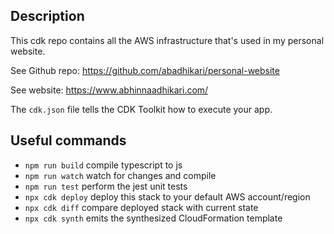 ## Description

This cdk repo contains all the AWS infrastructure that's used in my personal website.

See Github repo: https://github.com/abadhikari/personal-website

See website: https://www.abhinnaadhikari.com/

The `cdk.json` file tells the CDK Toolkit how to execute your app.

## Useful commands

- `npm run build` compile typescript to js
- `npm run watch` watch for changes and compile
- `npm run test` perform the jest unit tests
- `npx cdk deploy` deploy this stack to your default AWS account/region
- `npx cdk diff` compare deployed stack with current state
- `npx cdk synth` emits the synthesized CloudFormation template
